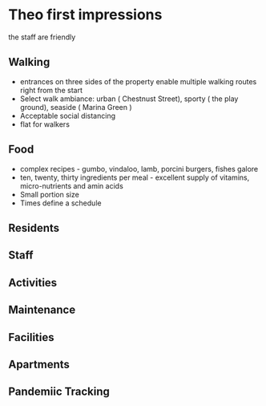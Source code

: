 # Theo first impressions

the staff are friendly

## Walking

* entrances on three sides of the property enable multiple walking routes right from the start
* Select walk ambiance: urban ( Chestnust Street), sporty ( the play ground), seaside ( Marina Green ) 
* Acceptable social distancing
* flat for walkers

## Food

* complex recipes - gumbo, vindaloo, lamb, porcini burgers, fishes galore
* ten, twenty, thirty ingredients per meal - excellent supply of vitamins, micro-nutrients and amin acids
* Small portion size
* Times define a schedule

## Residents

## Staff


## Activities


## Maintenance


## Facilities

## Apartments



## Pandemiic Tracking

